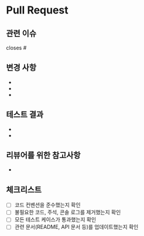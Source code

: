 # Pull Request

## 관련 이슈
<!-- 연관된 이슈 번호 (해당 이슈가 자동으로 클로즈되도록 closes 키워드 사용) -->
closes #

## 변경 사항
<!-- 이번 PR에서 작업한 내용을 간략히 요약 -->
- 
- 
- 

## 테스트 결과
<!-- 테스트 결과 (스크린샷, 테스트 로그 등 첨부) -->
- 
- 

## 리뷰어를 위한 참고사항
<!-- 리뷰어가 알아야 할 정보 -->
- 

## 체크리스트
<!-- PR 제출 전 체크해야 할 항목들 -->
- [ ] 코드 컨벤션을 준수했는지 확인
- [ ] 불필요한 코드, 주석, 콘솔 로그를 제거했는지 확인
- [ ] 모든 테스트 케이스가 통과했는지 확인
- [ ] 관련 문서(README, API 문서 등)를 업데이트했는지 확인